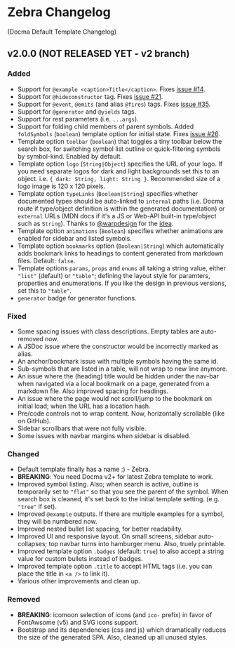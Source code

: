 # Zebra Changelog
(Docma Default Template Changelog)

## v2.0.0 (NOT RELEASED YET - v2 branch)

### Added
- Support for `@example <caption>Title</caption>`. Fixes [issue #14](https://github.com/onury/docma/issues/14). 
- Support for `@hideconstructor` tag. Fixes [issue #21](https://github.com/onury/docma/issues/21).
- Support for `@event`, `@emits` (and alias `@fires`) tags. Fixes [issue #35](https://github.com/onury/docma/issues/35).
- Support for `@generator` and `@yields` tags.
- Support for rest parameters (i.e. `...args`).
- Support for folding child members of parent symbols. Added `foldSymbols` (`boolean`) template option for initial state. Fixes [issue #26](https://github.com/onury/docma/issues/26). 
- Template option `toolbar` (`boolean`) that toggles a tiny toolbar below the search box, for switching symbol list outline or quick-filtering symbols by symbol-kind. Enabled by default.
- Template option `logo` (`String|Object`) specifies the URL of your logo. If you need separate logos for dark and light backgrounds set this to an object. i.e. `{ dark: String, light: String }`. Recommended size of a logo image is 120 x 120 pixels.
- Template option `typeLinks` (`Boolean|String`) specifies whether documented types should be auto-linked to `internal` paths (i.e. Docma route if type/object definition is within the generated documentation) or `external` URLs (MDN docs if it's a JS or Web-API built-in type/object such as `String`). Thanks to [@warpdesign](https://github.com/warpdesign) for the [idea](https://github.com/onury/docma/issues/30#issuecomment-353888926).
- Template option `animations` (`Boolean`) specifies whether animations are enabled for sidebar and listed symbols.
- Template option `bookmarks` option (`Boolean|String`) which automatically adds bookmark links to headings to content generated from markdown files. Default: `false`.
- Template options `params`, `props` and `enums` all taking a string value, either `"list"` (default) or `"table"`; defining the layout style for paramters, properties and enumerations. If you like the design in previous versions, set this to `"table"`.
- `generator` badge for generator functions.

### Fixed
- Some spacing issues with class descriptions. Empty tables are auto-removed now.
- A JSDoc issue where the constructor would be incorrectly marked as alias.
- An anchor/bookmark issue with multiple symbols having the same id.
- Sub-symbols that are listed in a table, will not wrap to new line anymore.
- An issue where the (heading) title would be hidden under the nav-bar when navigated via a local bookmark on a page, generated from a markdown file. Also improved spacing for headings.
- An issue where the page would not scroll/jump to the bookmark on initial load; when the URL has a location hash.
- Pre/code controls not to wrap content. Now, horizontally scrollable (like on GitHub).
- Sidebar scrollbars that were not fully visible.
- Some issues with navbar margins when sidebar is disabled.

### Changed
- Default template finally has a name :) - Zebra.
- **BREAKING**: You need Docma v2+ for latest Zebra template to work.
- Improved symbol listing. Also; when search is active, outline is temporarily set to `"flat"` so that you see the parent of the symbol. When search box is cleaned, it's set back to the initial template setting. (e.g. `"tree"` if set).
- Improved `@example` outputs. If there are multiple examples for a symbol, they will be numbered now.
- Improved nested bullet list spacing, for better readability.
- Improved UI and responsive layout. On small screens, sidebar auto-collapses; top navbar turns into hamburger menu. Also, truely printable.
- Improved template option `.badges` (default: `true`) to also accept a string value for custom bullets instead of badges.
- Improved template option `.title` to accept HTML tags (i.e. you can place the title in `<a />` to link it).
- Various other improvements and clean up.

### Removed
- **BREAKING**: icomoon selection of icons (and `ico-` prefix) in favor of FontAwsome (v5) and SVG icons support.
- Bootstrap and its dependencies (css and js) which dramatically reduces the size of the generated SPA. Also, cleaned up all unused styles.

